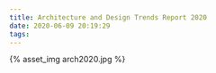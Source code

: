 ```yaml
---
title: Architecture and Design Trends Report 2020 
date: 2020-06-09 20:19:29
tags:
---
```


<p></p>
<!-- more -->

{% asset_img  arch2020.jpg   %}
